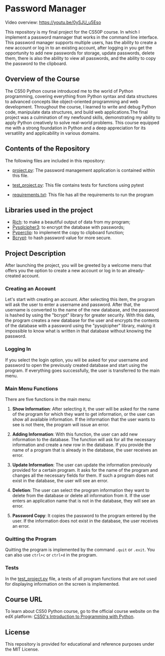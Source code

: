 # Password Manager

Video overview: <https://youtu.be/0ySJU_u5Eso>

This repository is my final project for the CS50P course. In which I implement a password mannager that works in the command line interface. This password manager supports multiple users, has the ability to create a new account or log in to an existing account, after logging in you get the opportunity to add new passwords for storage, update passwords, delete them, there is also the ability to view all passwords, and the ability to copy the password to the clipboard.


## Overview of the Course
The CS50 Python course introduced me to the world of Python programming, covering everything from Python syntax and data structures to advanced concepts like object-oriented programming and web development. Throughout the course, I learned to write and debug Python code, manipulate data structures, and build web applications.The final project was a culmination of my newfound skills, demonstrating my ability to apply Python creatively to solve real-world problems. This course equipped me with a strong foundation in Python and a deep appreciation for its versatility and applicability in various domains.


## Contents of the Repository
The following files are included in this repository:

- [project.py](project.py): The password management application is contained within this file.

- [test_project.py](test_project.py): This file contains tests for functions using pytest

- [requirements.txt](requirements.txt): This file has all the requirements to run the program


## Libraries used in the project
- [Rich](https://rich.readthedocs.io/en/stable/): to make a beautiful output of data from my program;
- [Pysqlcipher3](https://github.com/rigglemania/pysqlcipher3): to encrypt the database with passwords;
- [Pyperclip](https://github.com/asweigart/pyperclip): to implement the copy to clipboard function;
- [Bcrypt](https://pypi.org/project/bcrypt/): to hash password value for more secure.
  

## Project Description

After launching the project, you will be greeted by a welcome menu that offers you the option to create a new account or log in to an already-created account.

### Creating an Account

Let's start with creating an account. After selecting this item, the program will ask the user to enter a username and password. After that, the username is converted to the name of the new database, and the password is hashed by using the "bcrypt" library for greater security. With this data, the program creates a new database for the user and encrypts the contents of the database with a password using the "pysqlcipher" library, making it impossible to know what is written in that database without knowing the password.

### Logging In

If you select the login option, you will be asked for your username and password to open the previously created database and start using the program. If everything goes successfully, the user is transferred to the main menu.

### Main Menu Functions

There are five functions in the main menu:

1. **Show Information**: After selecting it, the user will be asked for the name of the program for which they want to get information, or the user can show all available information. If the information that the user wants to see is not there, the program will issue an error.

2. **Adding Information**: With this function, the user can add new information to the database. The function will ask for all the necessary information and create a new row in the database. If you provide the name of a program that is already in the database, the user receives an error.

3. **Update Information**: The user can update the information previously provided for a certain program. It asks for the name of the program and changes all the necessary fields for them. If such a program does not exist in the database, the user will see an error.

4. **Deletion**: The user can select the program information they want to delete from the database or delete all information from it. If the user enters an application name that is not in the database, they will see an error.

5. **Password Copy**: It copies the password to the program entered by the user. If the information does not exist in the database, the user receives an error.

### Quitting the Program

Quitting the program is implemented by the command `.quit` or `.exit`. You can also use `ctrl+c` or `ctrl+d` in the program.

### Tests
In the [test_project.py](test_project.py) file, a tests of all program functions that are not used for displaying information on the screen is implemented.

## Course URL

To learn about CS50 Python course, go to the official course website on the edX platform: [CS50's Introduction to Programming with Python](https://www.edx.org/learn/python/harvard-university-cs50-s-introduction-to-programming-with-python).


## License

This repository is provided for educational and reference purposes under the MIT License.
